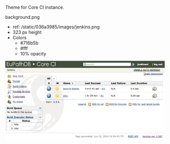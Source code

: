 
Theme for Core CI instance.

background.png

  - ref: /static/036a3985/images/jenkins.png
  - 323 px height
  - Colors
    - #716b5b
    - #fff
    - 10% opacity


![screenshot](screenshot.png)